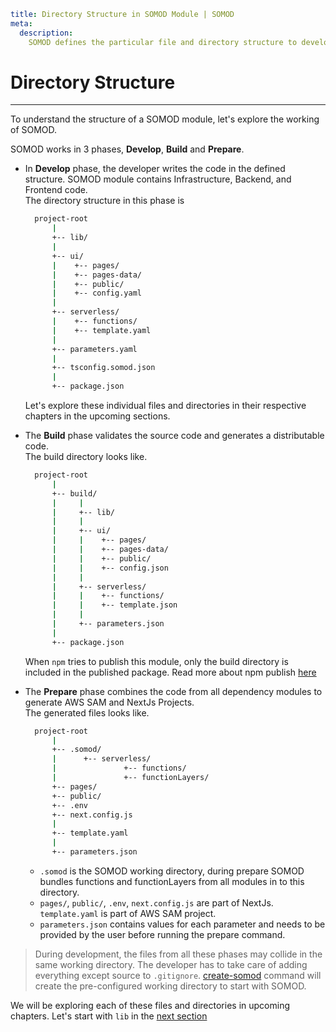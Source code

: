 ```YAML
title: Directory Structure in SOMOD Module | SOMOD
meta:
  description:
    SOMOD defines the particular file and directory structure to develop modules. This directory structure is key to the working of the SOMOD module.
```

# Directory Structure

---

To understand the structure of a SOMOD module, let's explore the working of SOMOD.

SOMOD works in 3 phases, **Develop**, **Build** and **Prepare**.

- In **Develop** phase, the developer writes the code in the defined structure. SOMOD module contains Infrastructure, Backend, and Frontend code.  
  The directory structure in this phase is

  ```bash
    project-root
        |
        +-- lib/
        |
        +-- ui/
        |    +-- pages/
        |    +-- pages-data/
        |    +-- public/
        |    +-- config.yaml
        |
        +-- serverless/
        |    +-- functions/
        |    +-- template.yaml
        |
        +-- parameters.yaml
        |
        +-- tsconfig.somod.json
        |
        +-- package.json
  ```

  Let's explore these individual files and directories in their respective chapters in the upcoming sections.

- The **Build** phase validates the source code and generates a distributable code.  
  The build directory looks like.

  ```bash
    project-root
        |
        +-- build/
        |     |
        |     +-- lib/
        |     |
        |     +-- ui/
        |     |    +-- pages/
        |     |    +-- pages-data/
        |     |    +-- public/
        |     |    +-- config.json
        |     |
        |     +-- serverless/
        |     |    +-- functions/
        |     |    +-- template.json
        |     |
        |     +-- parameters.json
        |
        +-- package.json
  ```

  When `npm` tries to publish this module, only the build directory is included in the published package. Read more about npm publish [here](https://docs.npmjs.com/cli/v8/commands/npm-publish)

- The **Prepare** phase combines the code from all dependency modules to generate AWS SAM and NextJs Projects.  
  The generated files looks like.
  ```bash
    project-root
        |
        +-- .somod/
        |      +-- serverless/
        |               +-- functions/
        |               +-- functionLayers/
        +-- pages/
        +-- public/
        +-- .env
        +-- next.config.js
        |
        +-- template.yaml
        |
        +-- parameters.json
  ```
  - `.somod` is the SOMOD working directory, during prepare SOMOD bundles functions and functionLayers from all modules in to this directory.
  - `pages/`, `public/`, `.env`, `next.config.js` are part of NextJs. `template.yaml` is part of AWS SAM project.
  - `parameters.json` contains values for each parameter and needs to be provided by the user before running the prepare command.

> During development, the files from all these phases may collide in the same working directory. The developer has to take care of adding everything except source to `.gitignore`. [create-somod](https://www.npmjs.com/package/create-somod) command will create the pre-configured working directory to start with SOMOD.

We will be exploring each of these files and directories in upcoming chapters. Let's start with `lib` in the [next section](/reference/main-concepts/lib)
